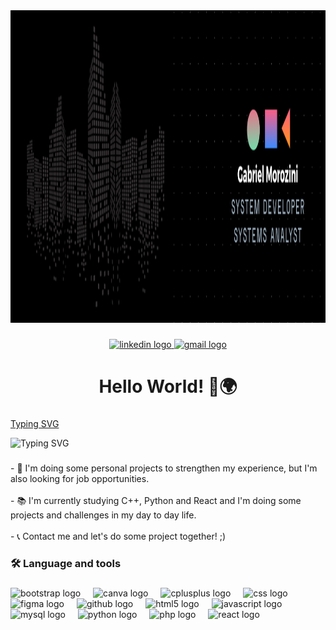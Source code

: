 <div align="center">
  <img height="500" src="wallpaper.png"  />
</div>

###

<div align="center">
  <a href="https://www.linkedin.com/in/gabriel-morozini-2aa28b251/" target="_blank">
    <img src="https://img.shields.io/static/v1?message=LinkedIn&logo=linkedin&label=&color=0077B5&logoColor=white&labelColor=&style=flat" height="25" alt="linkedin logo"  />
  </a>
  <a href="https://mail.google.com/mail/u/0/?pli=1#search/gabriel.morozini.ti%40gmail.com" target="_blank">
    <img src="https://img.shields.io/static/v1?message=Gmail&logo=gmail&label=&color=D14836&logoColor=white&labelColor=&style=flat" height="25" alt="gmail logo"  />
  </a>
</div>

###

<h1 align="center">Hello World! 👋🌍</h1>

###

[Typing SVG](https://readme-typing-svg.demolab.com?font=Bitcount&weight=300&size=30&duration=2000&pause=1000&color=2AD256&width=1300&height=80&lines=Hello+World!;I'm+Gabriel+Morozini%2C+But+you+can+call+me+Morozini+or+G3;I+have+a+degree+in+Computer+Technician+for+the+Internet;I+am+studying+Applied+and+Computational+Mathematics+and+Systems+Analysis+and+Development;If+you+want%2C+contact+me!)

![Typing SVG](https://readme-typing-svg.demolab.com?font=Bitcount&weight=300&size=19&duration=700&pause=700&center=true&multiline=true&repeat=false&width=600&height=340&lines=%E2%A0%80%E2%A0%80%E2%A0%80%E2%A0%80%E2%A0%80%E2%A0%80%E2%A0%80%E2%A0%80%E2%A0%80%E2%A0%80%E2%A0%80%E2%A0%80%E2%A0%80%E2%A0%80%E2%A2%A0%E2%A0%92%E2%A2%A6%E2%A1%80%E2%A0%80%E2%A0%80%E2%A0%80%E2%A0%80%E2%A0%80%E2%A0%80;%E2%A0%80%E2%A0%80%E2%A0%80%E2%A0%80%E2%A0%80%E2%A0%80%E2%A0%80%E2%A0%80%E2%A0%80%E2%A0%80%E2%A0%80%E2%A0%80%E2%A0%80%E2%A2%80%E2%A0%86%E2%A0%80%E2%A3%BF%E2%A1%87%E2%A0%80%E2%A0%80%E2%A0%80%E2%A0%80%E2%A0%80%E2%A0%80;%E2%A0%80%E2%A0%80%E2%A0%80%E2%A0%80%E2%A0%80%E2%A0%80%E2%A0%80%E2%A0%80%E2%A0%80%E2%A0%80%E2%A0%80%E2%A0%80%E2%A2%80%E2%A0%9E%E2%A2%89%E2%A3%BD%E2%A1%BF%E2%A0%80%E2%A0%80%E2%A0%80%E2%A0%80%E2%A0%80%E2%A0%80%E2%A0%80;%E2%A0%80%E2%A0%80%E2%A0%80%E2%A0%80%E2%A0%80%E2%A0%80%E2%A0%80%E2%A0%80%E2%A0%80%E2%A0%80%E2%A0%80%E2%A1%A0%E2%A0%8B%E2%A2%90%E2%A3%BE%E2%A3%B7%E2%A0%81%E2%A0%80%E2%A0%80%E2%A0%80%E2%A0%80%E2%A0%80%E2%A0%80%E2%A0%80;%E2%A0%80%E2%A0%80%E2%A0%80%E2%A0%80%E2%A0%80%E2%A0%80%E2%A0%80%E2%A0%80%E2%A0%80%E2%A0%80%E2%A3%B0%E2%A0%A1%E2%A0%A4%E2%A3%AE%E2%A3%BF%E2%A3%B5%E2%A0%86%E2%A0%A0%E2%A0%A4%E2%A3%80%E2%A3%80%E2%A1%80%E2%A0%80%E2%A0%80;%E2%A0%80%E2%A0%80%E2%A0%80%E2%A0%80%E2%A0%80%E2%A0%80%E2%A0%80%E2%A0%80%E2%A0%80%E2%A1%B0%E2%A0%8F%E2%A0%80%E2%A0%90%E2%A2%BE%E2%A3%BD%E2%A3%9B%E2%A0%9F%E2%A0%9A%E2%A0%9B%E2%A0%93%E2%A0%92%E2%A0%88%E2%A0%B1%E2%A1%84;%E2%A0%80%E2%A3%80%E2%A3%80%E2%A3%A4%E2%A3%80%E2%A3%A4%E2%A3%84%E2%A0%A0%E2%A1%9C%E2%A0%83%E2%A0%80%E2%A2%80%E2%A3%80%E2%A3%BC%E2%A3%BF%E2%A3%BF%E2%A0%BF%E2%A2%A6%E2%A3%B6%E2%A3%B6%E2%A3%A6%E2%A3%BF%E2%A3%BF%E2%A1%9F;%E2%A3%BE%E2%A3%BF%E2%A3%BF%E2%A0%BB%E2%A2%BF%E2%A3%BF%E2%A1%87%E2%A0%80%E2%A2%AB%E2%A3%A3%E2%A1%B1%E2%A3%BE%E2%A1%BF%E2%A3%BF%E2%A3%BF%E2%A3%BF%E2%A3%86%E2%A3%84%E2%A2%80%E2%A2%89%E2%A1%89%E2%A3%A9%E2%A3%BF%E2%A0%80;%E2%A2%BB%E2%A2%BB%E2%A1%BF%E2%A1%8E%E2%A0%80%E2%A0%80%E2%A2%87%E2%A3%80%E2%A3%AC%E2%A3%B7%E2%A0%89%E2%A0%99%E2%A0%89%E2%A0%99%E2%A3%BB%E2%A3%BF%E2%A0%99%E2%A0%93%E2%A0%9B%E2%A0%BF%E2%A3%BF%E2%A3%BF%E2%A0%9F%E2%A0%80;%E2%A2%B8%E2%A3%84%E2%A0%88%E2%A2%A7%E2%A0%80%E2%A0%80%E2%A0%B8%E2%A1%80%E2%A2%80%E2%A3%BF%E2%A3%A4%E2%A3%80%E2%A0%80%E2%A0%80%E2%A3%BA%E2%A1%9F%E2%A0%BF%E2%A3%B6%E2%A2%A6%E2%A3%A6%E2%A3%A4%E2%A1%BF%E2%A0%80%E2%A0%80;%E2%A0%80%E2%A2%BB%E2%A3%B7%E2%A3%BC%E2%A1%84%E2%A0%80%E2%A0%80%E2%A2%B1%E2%A3%BF%E2%A1%BF%E2%A0%BF%E2%A0%BE%E2%A0%B7%E2%A3%B6%E2%A3%BF%E2%A3%B7%E2%A3%A6%E2%A3%8C%E2%A2%89%E2%A3%BB%E2%A0%8F%E2%A0%81%E2%A0%80%E2%A0%80;%E2%A0%80%E2%A0%80%E2%A2%A7%E2%A3%BF%E2%A3%B7%E2%A1%A4%E2%A0%92%E2%A0%93%E2%A0%81%E2%A0%80%E2%A0%80%E2%A0%80%E2%A0%80%E2%A0%80%E2%A0%80%E2%A0%80%E2%A0%89%E2%A0%89%E2%A0%8B%E2%A0%81%E2%A0%80%E2%A0%80%E2%A0%80%E2%A0%80;%E2%A0%80%E2%A0%80%E2%A0%88%E2%A3%9A%E2%A1%BB%E2%A0%87%E2%A0%80%E2%A0%80%E2%A0%80%E2%A0%80%E2%A0%80%E2%A0%80%E2%A0%80%E2%A0%80%E2%A0%80%E2%A0%80%E2%A0%80%E2%A0%80%E2%A0%80%E2%A0%80%E2%A0%80%E2%A0%80%E2%A0%80%E2%A0%80)

###

<p align="left">- 🔭 I'm doing some personal projects to strengthen my experience, but I'm also looking for job opportunities.<br><br>- 📚 I'm currently studying C++, Python and React and I'm doing some projects and challenges in my day to day life.<br><br>- 📞 Contact me and let's do some project together! ;)</p>

###

<h3 align="left">🛠 Language and tools</h3>

###

<div align="left">
  <img src="https://cdn.jsdelivr.net/gh/devicons/devicon/icons/bootstrap/bootstrap-original-wordmark.svg" height="40" alt="bootstrap logo"  />
  <img width="12" />
  <img src="https://cdn.jsdelivr.net/gh/devicons/devicon/icons/canva/canva-original.svg" height="40" alt="canva logo"  />
  <img width="12" />
  <img src="https://cdn.jsdelivr.net/gh/devicons/devicon/icons/cplusplus/cplusplus-original.svg" height="40" alt="cplusplus logo"  />
  <img width="12" />
  <img src="https://cdn.jsdelivr.net/gh/devicons/devicon/icons/css3/css3-original.svg" height="40" alt="css logo"  />
  <img width="12" />
  <img src="https://cdn.jsdelivr.net/gh/devicons/devicon/icons/figma/figma-original.svg" height="40" alt="figma logo"  />
  <img width="12" />
  <img src="https://cdn.jsdelivr.net/gh/devicons/devicon/icons/github/github-original.svg" height="40" alt="github logo"  />
  <img width="12" />
  <img src="https://cdn.jsdelivr.net/gh/devicons/devicon/icons/html5/html5-original.svg" height="40" alt="html5 logo"  />
  <img width="12" />
  <img src="https://cdn.jsdelivr.net/gh/devicons/devicon/icons/javascript/javascript-plain.svg" height="40" alt="javascript logo"  />
  <img width="12" />
  <img src="https://cdn.jsdelivr.net/gh/devicons/devicon/icons/mysql/mysql-original-wordmark.svg" height="40" alt="mysql logo"  />
  <img width="12" />
  <img src="https://cdn.jsdelivr.net/gh/devicons/devicon/icons/python/python-original.svg" height="40" alt="python logo"  />
  <img width="12" />
  <img src="https://cdn.jsdelivr.net/gh/devicons/devicon/icons/php/php-original.svg" height="40" alt="php logo"  />
  <img width="12" />
  <img src="https://cdn.jsdelivr.net/gh/devicons/devicon/icons/react/react-original-wordmark.svg" height="40" alt="react logo"  />
</div>

###
